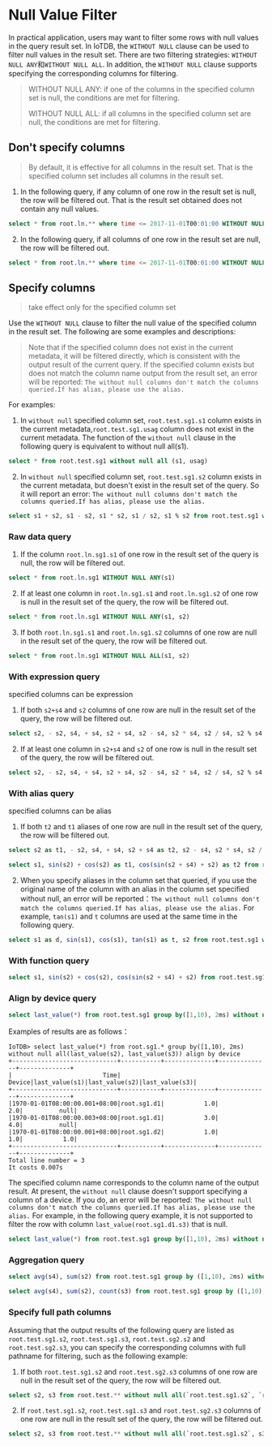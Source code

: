 <!--

    Licensed to the Apache Software Foundation (ASF) under one
    or more contributor license agreements.  See the NOTICE file
    distributed with this work for additional information
    regarding copyright ownership.  The ASF licenses this file
    to you under the Apache License, Version 2.0 (the
    "License"); you may not use this file except in compliance
    with the License.  You may obtain a copy of the License at
    
        http://www.apache.org/licenses/LICENSE-2.0
    
    Unless required by applicable law or agreed to in writing,
    software distributed under the License is distributed on an
    "AS IS" BASIS, WITHOUT WARRANTIES OR CONDITIONS OF ANY
    KIND, either express or implied.  See the License for the
    specific language governing permissions and limitations
    under the License.

-->

# Null Value Filter

In practical application, users may want to filter some rows with null values in the query result set. In IoTDB, the `WITHOUT NULL` clause can be used to filter null values in the result set. There are two filtering strategies: `WITHOUT NULL ANY`和`WITHOUT NULL ALL`. In addition, the `WITHOUT NULL` clause supports specifying the corresponding columns for filtering.

> WITHOUT NULL ANY: if one of the columns in the specified column set is null, the conditions are met for filtering.
> 
> WITHOUT NULL ALL: if all columns in the specified column set are null, the conditions are met for filtering.

## Don't specify columns

> By default, it is effective for all columns in the result set. That is the specified column set includes all columns in the result set.

1. In the following query, if any column of one row in the result set is null, the row will be filtered out. That is the result set obtained does not contain any null values.

```sql
select * from root.ln.** where time <= 2017-11-01T00:01:00 WITHOUT NULL ANY
```

2. In the following query, if all columns of one row in the result set are null, the row will be filtered out.

```sql
select * from root.ln.** where time <= 2017-11-01T00:01:00 WITHOUT NULL ALL
```

## Specify columns

> take effect only for the specified column set

Use the `WITHOUT NULL` clause to filter the null value of the specified column in the result set. The following are some examples and descriptions:

> Note that if the specified column does not exist in the current metadata, it will be filtered directly, which is consistent with the output result of the current query.
> If the specified column exists but does not match the column name output from the result set, an error will be reported: `The without null columns don't match the columns queried.If has alias, please use the alias.`

For examples:

1. In `without null` specified column set, `root.test.sg1.s1` column exists in the current metadata,`root.test.sg1.usag` column does not exist in the current metadata. The function of the `without null` clause in the following query is equivalent to without null all(s1).

```sql
select * from root.test.sg1 without null all (s1, usag)
```

2. In `without null` specified column set, `root.test.sg1.s2` column exists in the current metadata, but doesn't exist in the result set of the query. So it will report an error: `The without null columns don't match the columns queried.If has alias, please use the alias.`

```sql
select s1 + s2, s1 - s2, s1 * s2, s1 / s2, s1 % s2 from root.test.sg1 without null all (s1+s2, s2)
```

### Raw data query

1. If the column `root.ln.sg1.s1` of one row in the result set of the query is null, the row will be filtered out.

```sql
select * from root.ln.sg1 WITHOUT NULL ANY(s1)
```

2. If at least one column in `root.ln.sg1.s1` and `root.ln.sg1.s2` of one row is null in the result set of the query, the row will be filtered out.

```sql
select * from root.ln.sg1 WITHOUT NULL ANY(s1, s2)
```

3. If both `root.ln.sg1.s1` and `root.ln.sg1.s2` columns of one row are null in the result set of the query, the row will be filtered out.

```sql
select * from root.ln.sg1 WITHOUT NULL ALL(s1, s2)
```

### With expression query

specified columns can be expression

1. If both `s2+s4` and `s2` columns of one row are null in the result set of the query, the row will be filtered out.

```sql
select s2, - s2, s4, + s4, s2 + s4, s2 - s4, s2 * s4, s2 / s4, s2 % s4 from root.test.sg1 without null all (s2+s4, s2)
``` 

2. If at least one column in `s2+s4` and `s2` of one row is null in the result set of the query, the row will be filtered out.

```sql
select s2, - s2, s4, + s4, s2 + s4, s2 - s4, s2 * s4, s2 / s4, s2 % s4 from root.test.sg1 without null any (s2+s4, s2)
``` 

### With alias query

specified columns can be alias

1. If both `t2` and `t1` aliases of one row are null in the result set of the query, the row will be filtered out.

```sql
select s2 as t1, - s2, s4, + s4, s2 + s4 as t2, s2 - s4, s2 * s4, s2 / s4, s2 % s4 from root.test.sg1 without null all (t2, t1)
```

```sql
select s1, sin(s2) + cos(s2) as t1, cos(sin(s2 + s4) + s2) as t2 from root.test.sg1 without null all (t1, t2)
```

2. When you specify aliases in the column set that queried, if you use the original name of the column with an alias in the column set specified without null, an error will be reported：`The without null columns don't match the columns queried.If has alias, please use the alias.` For example, `tan(s1)` and `t` columns are used at the same time in the following query.

```sql
select s1 as d, sin(s1), cos(s1), tan(s1) as t, s2 from root.test.sg1 without null all(d,  tan(s1), t) limit 5
```

### With function query

```sql
select s1, sin(s2) + cos(s2), cos(sin(s2 + s4) + s2) from root.test.sg1 without null all (sin(s2) + cos(s2), cos(sin(s2 + s4) + s2))
```

### Align by device query

```sql
select last_value(*) from root.test.sg1 group by([1,10), 2ms) without null all(last_value(s2), last_value(s3)) align by device
```

Examples of results are as follows：

```
IoTDB> select last_value(*) from root.sg1.* group by([1,10), 2ms) without null all(last_value(s2), last_value(s3)) align by device
+-----------------------------+-----------+--------------+--------------+--------------+
|                         Time|     Device|last_value(s1)|last_value(s2)|last_value(s3)|
+-----------------------------+-----------+--------------+--------------+--------------+
|1970-01-01T08:00:00.001+08:00|root.sg1.d1|           1.0|           2.0|          null|
|1970-01-01T08:00:00.003+08:00|root.sg1.d1|           3.0|           4.0|          null|
|1970-01-01T08:00:00.001+08:00|root.sg1.d2|           1.0|           1.0|           1.0|
+-----------------------------+-----------+--------------+--------------+--------------+
Total line number = 3
It costs 0.007s
```

The specified column name corresponds to the column name of the output result. At present, the `without null` clause doesn't support specifying a column of a device. If you do, an error will be reported: `The without null columns don't match the columns queried.If has alias, please use the alias.` For example, in the following query example, it is not supported to filter the row with column `last_value(root.sg1.d1.s3)` that is null.

```sql
select last_value(*) from root.test.sg1 group by([1,10), 2ms) without null all(last_value(`root.sg1.d1.s3`)) align by device
```

### Aggregation query

```sql
select avg(s4), sum(s2) from root.test.sg1 group by ([1,10), 2ms) without null all(sum(s2))
```

```sql
select avg(s4), sum(s2), count(s3) from root.test.sg1 group by ([1,10), 2ms) without null all(avg(s4), sum(s2))
```

### Specify full path columns

Assuming that the output results of the following query are listed as `root.test.sg1.s2`, `root.test.sg1.s3`, `root.test.sg2.s2` and `root.test.sg2.s3`, you can specify the corresponding columns with full pathname for filtering, such as the following example:

1. If both `root.test.sg1.s2` and `root.test.sg2.s3` columns of one row are null in the result set of the query, the row will be filtered out.

```sql
select s2, s3 from root.test.** without null all(`root.test.sg1.s2`, `root.test.sg2.s3`)
```

2. If `root.test.sg1.s2`, `root.test.sg1.s3` and `root.test.sg2.s3` columns of one row are null in the result set of the query, the row will be filtered out.

```sql
select s2, s3 from root.test.** without null all(`root.test.sg1.s2`, s3)
```